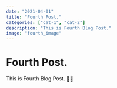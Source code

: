 ```yaml
---
date: "2021-04-01"
title: "Fourth Post."
categories: ["cat-1", "cat-2"]
description: "This is Fourth Blog Post."
image: "fourth_image"
---
```


# Fourth Post.
This is Fourth Blog Post. 🧘‍♂️